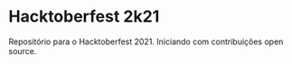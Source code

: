 # Hacktoberfest 2k21
Repositório para o Hacktoberfest 2021. Iniciando com contribuições open source.
